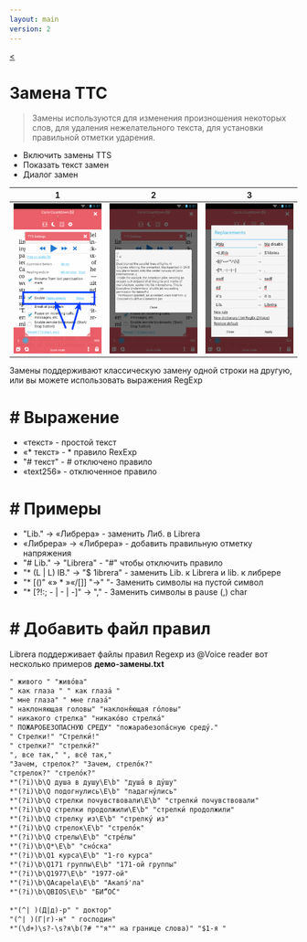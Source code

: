 ```yaml
---
layout: main
version: 2
---
```

[<](/wiki/faq)

# Замена ТТС

> Замены используются для изменения произношения некоторых слов, для удаления нежелательного текста, для установки правильной отметки ударения.

* Включить замены TTS
* Показать текст замен
* Диалог замен

|1|2|3|
|-|-|-|
|![](1.png)|![](2.png)|![](3.png)|


Замены поддерживают классическую замену одной строки на другую, или вы можете использовать выражения RegExp

# # Выражение

* «текст» - простой текст
* «* текст» - * правило RexExp
* &quot;# текст&quot; - # отключено правило
* «text256» - отключенное правило

# # Примеры

* &quot;Lib.&quot; -&gt; «Либрера» - заменить Либ. в Librera
* «Либрера» -&gt; «Либрера» - добавить правильную отметку напряжения
* &quot;# Lib.&quot; -&gt; &quot;Librera&quot; - &quot;#&quot; чтобы отключить правило
* &quot;* (L | L) IB.&quot; -&gt; &quot;$ 1ibrera&quot; - заменить Lib. к Librera и lib. к либрере
* &quot;* [()&quot; «» * »«/[]] &quot;-&gt;&quot; &quot;- Заменить символы на пустой символ
* &quot;* [?!:; - | - | -]&quot; -&gt; &quot;,&quot; - Заменить символы в pause (,) char

# # Добавить файл правил

Librera поддерживает файлы правил Regexp из @Voice reader
вот несколько примеров **демо-замены.txt**

```
" живого " "живо́ва"
" как глаза " " как глаза́ "
" мне глаза" " мне глаза́"
" наклоняющая головы" "наклоня́ющая го́ловы"
" никакого стрелка" "никако́во стрелка́"
" ПОЖАРОБЕЗОПАСНУЮ СРЕДУ" "пожарабезопа́сную среду́."
" Стрелки!" "Стрелки́!"
" стрелки?" "стрелки́?"
", все так," ", всё так,"
"Зачем, стрелок?" "Зачем, стрело́к?"
"стрелок?" "стрело́к?"
*"(?i)\b\Q душа в душу\E\b" "душа́ в ду́шу"
*"(?i)\b\Q подогнулись\E\b" "падагну́лись"
*"(?i)\b\Q стрелки почувствовали\E\b" "стрелки́ почувствовали"
*"(?i)\b\Q стрелки продолжили\E\b" "стрелки́ продолжили"
*"(?i)\b\Q стрелку из\E\b" "стрелку́ из"
*"(?i)\b\Q стрелок\E\b" "стрело́к"
*"(?i)\b\Q стрелы\E\b" "стре́лы"
*"(?i)\b\Q*\E\b" "сно́ска"
*"(?i)\b\Q1 курса\E\b" "1-го курса"
*"(?i)\b\Q171 группы\E\b" "171-ой группы"
*"(?i)\b\Q1977\E\b" "1977-ой"
*"(?i)\b\QAcapela\E\b" "Акапэ́'ла"
*"(?i)\b\QBIOS\E\b" "БИ́“О́С"

*"(^| )(Д|д)-р" " доктор"
"(^| )(Г|г)-н" " господин"
*"(\d+)\s?-\s?я\b(?# ""я"" на границе слова)" "$1-я "

```


   
